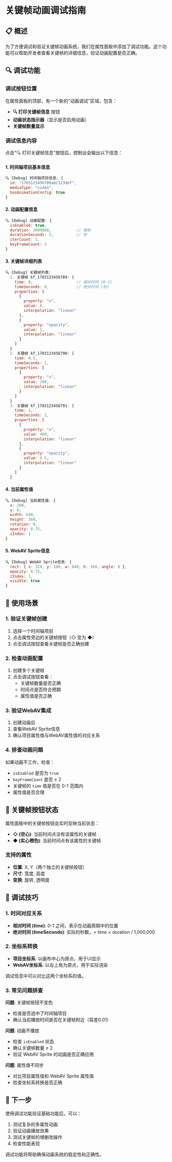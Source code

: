 # 关键帧动画调试指南

## 📋 概述

为了方便调试和验证关键帧动画系统，我们在属性面板中添加了调试功能。这个功能可以帮助开发者查看关键帧的详细信息，验证动画配置是否正确。

## 🔍 调试功能

### 调试按钮位置

在属性面板的顶部，有一个新的"动画调试"区域，包含：

- **🔍 打印关键帧信息** 按钮
- **动画状态指示器**（显示是否启用动画）
- **关键帧数量显示**

### 调试信息内容

点击"🔍 打印关键帧信息"按钮后，控制台会输出以下信息：

#### 1. 时间轴项目基本信息
```javascript
🔍 [Debug] 时间轴项目信息: {
  id: "1703123456789abc123def",
  mediaType: "video",
  hasAnimationConfig: true
}
```

#### 2. 动画配置信息
```javascript
🔍 [Debug] 动画配置: {
  isEnabled: true,
  duration: 2000000,           // 微秒
  durationSeconds: 2,          // 秒
  iterCount: 1,
  keyFrameCount: 3
}
```

#### 3. 关键帧详细列表
```javascript
🔍 [Debug] 关键帧列表:
  1. 关键帧 kf_1703123456789: {
    time: 0,                   // 相对时间 (0-1)
    timeSeconds: 0,            // 绝对时间 (秒)
    properties: [
      {
        property: "x",
        value: 0,
        interpolation: "linear"
      },
      {
        property: "opacity",
        value: 1,
        interpolation: "linear"
      }
    ]
  }
  2. 关键帧 kf_1703123456790: {
    time: 0.5,
    timeSeconds: 1,
    properties: [
      {
        property: "x",
        value: 200,
        interpolation: "linear"
      }
    ]
  }
  3. 关键帧 kf_1703123456791: {
    time: 1,
    timeSeconds: 2,
    properties: [
      {
        property: "x",
        value: 400,
        interpolation: "linear"
      },
      {
        property: "opacity",
        value: 0.5,
        interpolation: "linear"
      }
    ]
  }
```

#### 4. 当前属性值
```javascript
🔍 [Debug] 当前属性值: {
  x: 200,
  y: 0,
  width: 640,
  height: 360,
  rotation: 0,
  opacity: 0.75,
  zIndex: 1
}
```

#### 5. WebAV Sprite信息
```javascript
🔍 [Debug] WebAV Sprite信息: {
  rect: { x: 320, y: 180, w: 640, h: 360, angle: 0 },
  opacity: 0.75,
  zIndex: 1,
  visible: true
}
```

## 🎯 使用场景

### 1. 验证关键帧创建

1. 选择一个时间轴项目
2. 点击属性旁边的关键帧按钮（◇ 变为 ◆）
3. 点击调试按钮查看关键帧是否正确创建

### 2. 检查动画配置

1. 创建多个关键帧
2. 点击调试按钮查看：
   - 关键帧数量是否正确
   - 时间点是否符合预期
   - 属性值是否正确

### 3. 验证WebAV集成

1. 创建动画后
2. 查看WebAV Sprite信息
3. 确认项目属性值与WebAV属性值的对应关系

### 4. 排查动画问题

如果动画不工作，检查：
- `isEnabled` 是否为 `true`
- `keyFrameCount` 是否 ≥ 2
- 关键帧的 `time` 值是否在 0-1 范围内
- 属性值是否合理

## 🔧 关键帧按钮状态

属性面板中的关键帧按钮会实时反映当前状态：

- **◇ (空心)**: 当前时间点没有该属性的关键帧
- **◆ (实心橙色)**: 当前时间点有该属性的关键帧

### 支持的属性

- **位置**: X, Y（两个独立的关键帧按钮）
- **尺寸**: 宽度, 高度
- **变换**: 旋转, 透明度

## 📝 调试技巧

### 1. 时间对应关系

- **相对时间 (time)**: 0-1 之间，表示在动画周期中的位置
- **绝对时间 (timeSeconds)**: 实际的秒数，= time × duration / 1,000,000

### 2. 坐标系转换

- **项目坐标系**: 以画布中心为原点，用于UI显示
- **WebAV坐标系**: 以左上角为原点，用于实际渲染

调试信息中可以对比这两个坐标系的值。

### 3. 常见问题排查

**问题**: 关键帧按钮不变色
- 检查是否选中了时间轴项目
- 确认当前播放时间是否在关键帧附近（容差0.01）

**问题**: 动画不播放
- 检查 `isEnabled` 状态
- 确认关键帧数量 ≥ 2
- 验证 WebAV Sprite 的动画是否正确应用

**问题**: 属性值不同步
- 对比项目属性值和 WebAV Sprite 属性值
- 检查坐标系转换是否正确

## 🚀 下一步

使用调试功能验证基础功能后，可以：

1. 测试复杂的多属性动画
2. 验证动画播放效果
3. 测试关键帧的增删改操作
4. 检查性能表现

调试功能将帮助确保动画系统的稳定性和正确性。

